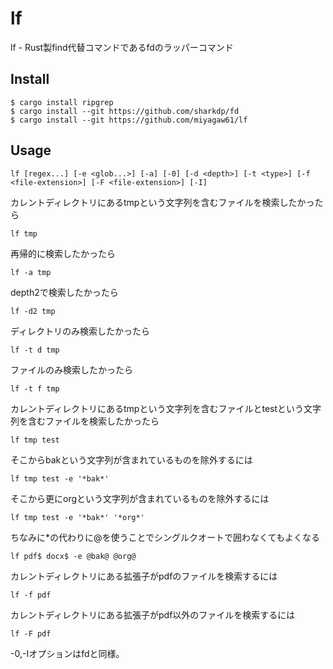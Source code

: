 # lf

lf - Rust製find代替コマンドであるfdのラッパーコマンド

## Install

```
$ cargo install ripgrep
$ cargo install --git https://github.com/sharkdp/fd
$ cargo install --git https://github.com/miyagaw61/lf
```

## Usage

```
lf [regex...] [-e <glob...>] [-a] [-0] [-d <depth>] [-t <type>] [-f <file-extension>] [-F <file-extension>] [-I]
```

カレントディレクトリにあるtmpという文字列を含むファイルを検索したかったら

```
lf tmp
```

再帰的に検索したかったら

```
lf -a tmp
```

depth2で検索したかったら

```
lf -d2 tmp
```

ディレクトリのみ検索したかったら

```
lf -t d tmp
```

ファイルのみ検索したかったら

```
lf -t f tmp
```

カレントディレクトリにあるtmpという文字列を含むファイルとtestという文字列を含むファイルを検索したかったら

```
lf tmp test
```

そこからbakという文字列が含まれているものを除外するには

```
lf tmp test -e '*bak*'
```

そこから更にorgという文字列が含まれているものを除外するには

```
lf tmp test -e '*bak*' '*org*'
```

ちなみに*の代わりに@を使うことでシングルクオートで囲わなくてもよくなる

```
lf pdf$ docx$ -e @bak@ @org@
```

カレントディレクトリにある拡張子がpdfのファイルを検索するには

```
lf -f pdf
```

カレントディレクトリにある拡張子がpdf以外のファイルを検索するには

```
lf -F pdf
```

-0,-Iオプションはfdと同様。
